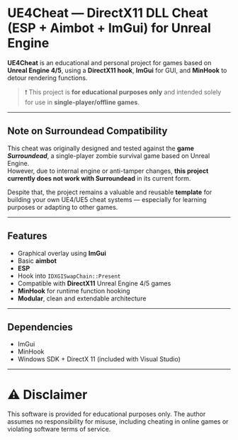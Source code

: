 #  UE4Cheat — DirectX11 DLL Cheat (ESP + Aimbot + ImGui) for Unreal Engine

**UE4Cheat** is an educational and personal project for games based on **Unreal Engine 4/5**, using a **DirectX11 hook**, **ImGui** for GUI, and **MinHook** to detour rendering functions.

> ❗ This project is **for educational purposes only** and intended solely for use in **single-player/offline games**.  

---

##  Note on Surroundead Compatibility

This cheat was originally designed and tested against the **game _Surroundead_**, a single-player zombie survival game based on Unreal Engine.  
However, due to internal engine or anti-tamper changes, **this project currently does not work with Surroundead** in its current form.

Despite that, the project remains a valuable and reusable **template** for building your own UE4/UE5 cheat systems — especially for learning purposes or adapting to other games.

---

##  Features

-  Graphical overlay using **ImGui**
-  Basic **aimbot** 
-  **ESP** 
-  Hook into `IDXGISwapChain::Present`
-  Compatible with **DirectX11** Unreal Engine 4/5 games
-  **MinHook** for runtime function hooking
-  **Modular**, clean and extendable architecture

---

##  Dependencies
- ImGui
- MinHook
- Windows SDK + DirectX 11 (included with Visual Studio)

---
# ⚠️ Disclaimer
This software is provided for educational purposes only.
The author assumes no responsibility for misuse, including cheating in online games or violating software terms of service.

